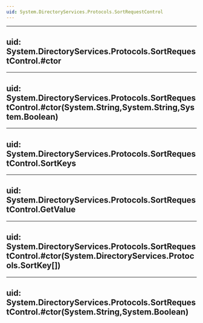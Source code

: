 ```yaml
---
uid: System.DirectoryServices.Protocols.SortRequestControl
---
```


---
uid: System.DirectoryServices.Protocols.SortRequestControl.#ctor
---

---
uid: System.DirectoryServices.Protocols.SortRequestControl.#ctor(System.String,System.String,System.Boolean)
---

---
uid: System.DirectoryServices.Protocols.SortRequestControl.SortKeys
---

---
uid: System.DirectoryServices.Protocols.SortRequestControl.GetValue
---

---
uid: System.DirectoryServices.Protocols.SortRequestControl.#ctor(System.DirectoryServices.Protocols.SortKey[])
---

---
uid: System.DirectoryServices.Protocols.SortRequestControl.#ctor(System.String,System.Boolean)
---
